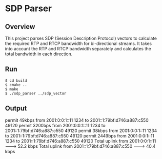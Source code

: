 # SDP Parser

## Overview

This project parses SDP (Session Description Protocol) vectors to calculate the required RTP and RTCP bandwidth for bi-directional streams. It takes into account the RTP and RTCP bandwidth separately and calculates the total bandwidth in each direction.

## Run
```shell
$ cd build
$ cmake ..
$ make
$ ./sdp_parser ../sdp_vector
```

## Output
permit 49kbps from 2001:0:0:1::11 1234 to 2001::1:79bf:d746:a887:c550 49120
permit 3200bps from 2001:0:0:1::11 1234 to 2001::1:79bf:d746:a887:c550 49120
permit 38kbps from 2001:0:0:1::11 1234 to 2001::1:79bf:d746:a887:c550 49120
permit 2449bps from 2001:0:0:1::11 1234 to 2001::1:79bf:d746:a887:c550 49120
Total uplink from 2001:0:0:1::11 ---> 52.2 kbps
Total uplink from 2001::1:79bf:d746:a887:c550 ---> 40.4 kbps

